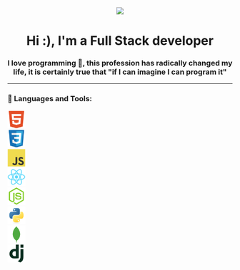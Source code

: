 <div id="header" align="center">
  <img
    src="https://media.giphy.com/media/qgQUggAC3Pfv687qPC/giphy.gif"
    width="200"
  />
  <h1 align="center">Hi :), I'm a Full Stack developer</h1>

  <h3 align="center">
    I love programming 💓, this profession has radically changed my life, it is
    certainly true that "if I can imagine I can program it"
  </h3>
</div>

---

<div align="left">
  <h3>🔨 Languages and Tools:</h3>
  <div>
    <img
      src="https://github.com/devicons/devicon/blob/master/icons/html5/html5-plain.svg"
      alt="HTML"
      height="40"
      width="40"
    />
  </div>
  <div>
    <img
      src="https://github.com/devicons/devicon/blob/master/icons/css3/css3-original.svg"
      alt="CSS"
      height="40"
      width="40"
    />
  </div>
  <div>
    <img
      src="https://github.com/devicons/devicon/blob/master/icons/javascript/javascript-original.svg"
      alt="JavaScript"
      height="40"
      width="40"
    />
  </div>
  <div>
    <img
      src="https://github.com/devicons/devicon/blob/master/icons/react/react-original.svg"
      alt="React"
      height="40"
      width="40"
    />
  </div>
  <div>
    <img
      src="https://github.com/devicons/devicon/blob/master/icons/nodejs/nodejs-original.svg"
      alt="Node.js"
      height="40"
      width="40"
    />
  </div>
  <div>
    <img
      src="https://github.com/devicons/devicon/blob/master/icons/python/python-original.svg"
      alt="Python"
      height="40"
      width="40"
    />
  </div>
  <div>
    <img
      src="https://github.com/devicons/devicon/blob/master/icons/mongodb/mongodb-plain.svg"
      alt="MongoDB"
      height="40"
      width="40"
    />
  </div>
  <div>
    <img
      src="https://github.com/devicons/devicon/blob/master/icons/django/django-plain.svg"
      alt="Django"
      height="40"
      width="40"
    />
  </div>
</div>
